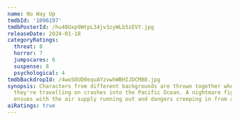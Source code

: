 ```yaml
---
name: No Way Up
tmdbId: '1096197'
tmdbPosterId: /hu40Uxp9WtpL34jv3zyWLb5zEVY.jpg
releaseDate: 2024-01-18
categoryRatings:
  threat: 8
  horror: 7
  jumpscares: 6
  suspense: 8
  psychological: 4
tmdbBackdropId: /4woSOUD0equAYzvwhWBHIJDCM88.jpg
synopsis: Characters from different backgrounds are thrown together when the plane
  they're travelling on crashes into the Pacific Ocean. A nightmare fight for survival
  ensues with the air supply running out and dangers creeping in from all sides.
aiRatings: true
---
```


